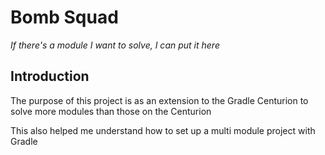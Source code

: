 # Bomb Squad
*If there's a module I want to solve, I can put it here*
## Introduction
The purpose of this project is as an extension to the Gradle Centurion to solve more modules than those on the Centurion

This also helped me understand how to set up a multi module project with Gradle


